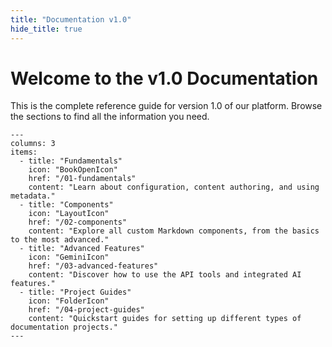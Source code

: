 ```yaml
---
title: "Documentation v1.0"
hide_title: true
---
```


# Welcome to the v1.0 Documentation

This is the complete reference guide for version 1.0 of our platform. Browse the sections to find all the information you need.

```cards
---
columns: 3
items:
  - title: "Fundamentals"
    icon: "BookOpenIcon"
    href: "/01-fundamentals"
    content: "Learn about configuration, content authoring, and using metadata."
  - title: "Components"
    icon: "LayoutIcon"
    href: "/02-components"
    content: "Explore all custom Markdown components, from the basics to the most advanced."
  - title: "Advanced Features"
    icon: "GeminiIcon"
    href: "/03-advanced-features"
    content: "Discover how to use the API tools and integrated AI features."
  - title: "Project Guides"
    icon: "FolderIcon"
    href: "/04-project-guides"
    content: "Quickstart guides for setting up different types of documentation projects."
---
```

